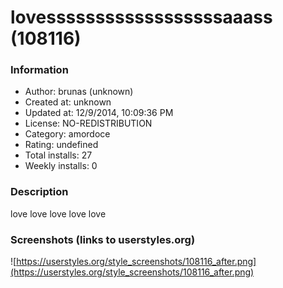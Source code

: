 # lovessssssssssssssssssaaass (108116)

### Information
- Author: brunas (unknown)
- Created at: unknown
- Updated at: 12/9/2014, 10:09:36 PM
- License: NO-REDISTRIBUTION
- Category: amordoce
- Rating: undefined
- Total installs: 27
- Weekly installs: 0


### Description
love love  love  love love


### Screenshots (links to userstyles.org)
![https://userstyles.org/style_screenshots/108116_after.png](https://userstyles.org/style_screenshots/108116_after.png)


